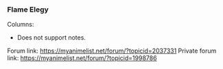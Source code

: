 ### Flame Elegy

Columns: 
- Does not support notes.

Forum link: https://myanimelist.net/forum/?topicid=2037331
Private forum link: https://myanimelist.net/forum/?topicid=1998786